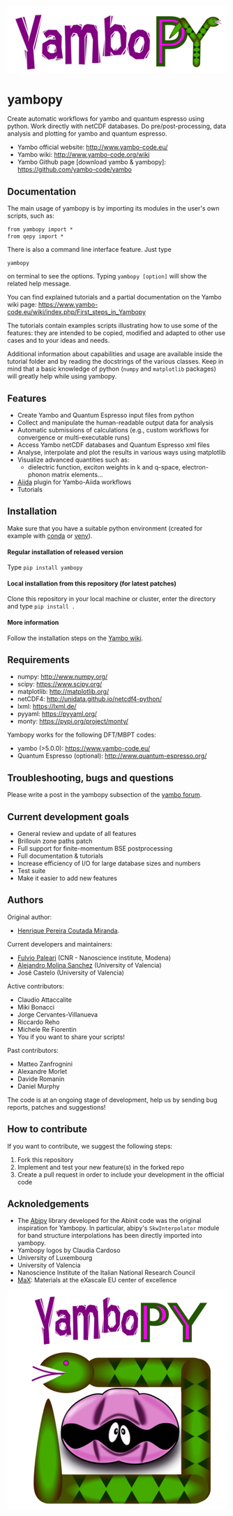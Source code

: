 
![yambopy_text](docs/logos/yambopy_text.png)

yambopy
=======

Create automatic workflows for yambo and quantum espresso using python. Work directly with netCDF databases.
Do pre/post-processing, data analysis and plotting for yambo and quantum espresso.

- Yambo official website: http://www.yambo-code.eu/ 
- Yambo wiki: http://www.yambo-code.org/wiki
- Yambo Github page [download yambo & yambopy]: https://github.com/yambo-code/yambo


Documentation
-------------

The main usage of yambopy is by importing its modules in the user's own scripts, such as:
```
from yambopy import *
from qepy import *
```
There is also a command line interface feature. Just type
```
yambopy 
```
on terminal to see the options. Typing `yambopy [option]` will show the related help message.

You can find explained tutorials and a partial 
documentation on the Yambo wiki page: https://www.yambo-code.eu/wiki/index.php/First_steps_in_Yambopy

The tutorials contain examples scripts illustrating how to use some of the features: they are intended to be copied, modified and adapted to other use cases and to your ideas and needs. 

Additional information about capabilities and usage are available inside the tutorial folder and by reading the docstrings of the various classes. Keep in mind that a basic knowledge of python (`numpy` and `matplotlib` packages) will greatly help while using yambopy. 

Features
--------
- Create Yambo and Quantum Espresso input files from python
- Collect and manipulate the human-readable output data for analysis
- Automatic submissions of calculations (e.g., custom workflows for convergence or multi-executable runs)
- Access Yambo netCDF databases and Quantum Espresso xml files
- Analyse, interpolate and plot the results in various ways using matplotlib
- Visualize advanced quantities such as:
  -  dielectric function, exciton weights in k and q-space, electron-phonon matrix elements...
- [Aiida](https://github.com/aiidateam) plugin for Yambo-Aiida workflows 
- Tutorials

Installation
------------

Make sure that you have a suitable python environment (created for example with [conda](https://docs.conda.io/projects/miniconda/en/latest/) or [venv](https://docs.python.org/3/library/venv.html)).

#### Regular installation of released version
Type `pip install yambopy`

#### Local installation from this repository (for latest patches)
Clone this repository in your local machine or cluster, enter the directory and type `pip install .`
 
#### More information
Follow the installation steps on the [Yambo wiki](https://www.yambo-code.eu/wiki/index.php/First_steps_in_Yambopy).

Requirements
------------
- numpy: http://www.numpy.org/
- scipy: https://www.scipy.org/
- matplotlib: http://matplotlib.org/
- netCDF4: http://unidata.github.io/netcdf4-python/
- lxml: https://lxml.de/
- pyyaml: https://pyyaml.org/
- monty: https://pypi.org/project/monty/

Yambopy works for the following DFT/MBPT codes:
- yambo (>5.0.0): https://www.yambo-code.eu/
- Quantum Espresso (optional): http://www.quantum-espresso.org/

Troubleshooting, bugs and questions
-----------------------------------
Please write a post in the yambopy subsection of the [yambo forum](https://www.yambo-code.eu/forum/viewforum.php?f=35&sid=77b7f6076dea7cdf40432efbc035feb6).

Current development goals
-------------------------
- General review and update of all features
- Brillouin zone paths patch
- Full support for finite-momentum BSE postprocessing
- Full documentation & tutorials
- Increase efficiency of I/O for large database sizes and numbers
- Test suite
- Make it easier to add new features

Authors
------
Original author:
- [Henrique Pereira Coutada Miranda](http://henriquemiranda.github.io/).

Current developers and maintainers:
- [Fulvio Paleari](http://palful.github.io) (CNR - Nanoscience institute, Modena)
- [Alejandro Molina Sanchez](http://alexmoratalla.github.io/) (University of Valencia)
- José Castelo (University of Valencia) 

Active contributors:
- Claudio Attaccalite
- Miki Bonacci
- Jorge Cervantes-Villanueva
- Riccardo Reho
- Michele Re Fiorentin
- You if you want to share your scripts!

Past contributors:
- Matteo Zanfrognini
- Alexandre Morlet
- Davide Romanin
- Daniel Murphy

The code is at an ongoing stage of development, help us by sending bug reports, patches and suggestions!

How to contribute
-----------------
If you want to contribute, we suggest the following steps:
1. Fork this repository
2. Implement and test your new feature(s) in the forked repo
3. Create a pull request in order to include your development in the official code

Acknoledgements
----------------
- The [Abipy](https://abinit.github.io/abipy/) library developed for the Abinit code was the original inspiration for Yambopy. In particular, abipy's `SkwInterpolator` module for band structure interpolations has been directly imported into yambopy. 
- Yambopy logos by Claudia Cardoso
- University of Luxembourg
- University of Valencia
- Nanoscience Institute of the Italian National Research Council
- [MaX](https://www.max-centre.eu/): Materials at the eXascale EU center of excellence

![yambopy_logo](docs/logos/yambopy_square.png)
